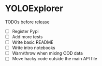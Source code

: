 # YOLOExplorer

TODOs before release
- [ ]  Register Pypi
- [ ] Add more tests
- [ ] Write basic README
- [ ] Write intro notebooks
- [ ] Warn/throw when mixing OOD data
- [ ] Move hacky code outside the main API file
